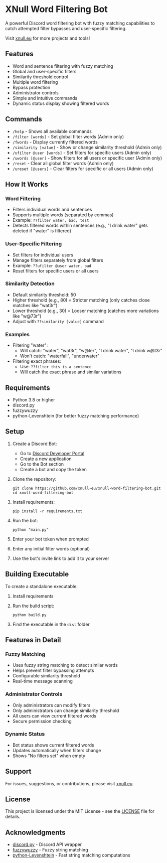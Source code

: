 # XNull Word Filtering Bot

A powerful Discord word filtering bot with fuzzy matching capabilities to catch attempted filter bypasses and user-specific filtering.

Visit [xnull.eu](https://www.xnull.eu) for more projects and tools!

## Features

- Word and sentence filtering with fuzzy matching
- Global and user-specific filters
- Similarity threshold control
- Multiple word filtering
- Bypass protection
- Administrator controls
- Simple and intuitive commands
- Dynamic status display showing filtered words

## Commands

- `/help` - Shows all available commands
- `/filter [words]` - Set global filter words (Admin only)
- `/fwords` - Display currently filtered words
- `/similarity [value]` - Show or change similarity threshold (Admin only)
- `/ufilter @user [words]` - Set filters for specific users (Admin only)
- `/uwords [@user]` - Show filters for all users or specific user (Admin only)
- `/reset` - Clear all global filter words (Admin only)
- `/ureset [@users]` - Clear filters for specific or all users (Admin only)

## How It Works

### Word Filtering
- Filters individual words and sentences
- Supports multiple words (separated by commas)
- Example: `??filter water, bad, test`
- Detects filtered words within sentences (e.g., "I drink water" gets deleted if "water" is filtered)

### User-Specific Filtering
- Set filters for individual users
- Manage filters separately from global filters
- Example: `??ufilter @user water, bad`
- Reset filters for specific users or all users

### Similarity Detection
- Default similarity threshold: 50
- Higher threshold (e.g., 80) = Stricter matching (only catches close matches like "wat3r")
- Lower threshold (e.g., 30) = Looser matching (catches more variations like "w@73r")
- Adjust with `??similarity [value]` command

### Examples
- Filtering "water":
  - Will catch: "water", "wat3r", "w@ter", "I drink water", "I drink w@t3r"
  - Won't catch: "waterfall", "underwater"
- Filtering exact phrases:
  - Use: `??filter this is a sentence`
  - Will catch the exact phrase and similar variations

## Requirements

- Python 3.8 or higher
- discord.py
- fuzzywuzzy
- python-Levenshtein (for better fuzzy matching performance)

## Setup

1. Create a Discord Bot:
   - Go to [Discord Developer Portal](https://discord.com/developers/applications)
   - Create a new application
   - Go to the Bot section
   - Create a bot and copy the token

2. Clone the repository:
    ```
    git clone https://github.com/xnull-eu/xnull-word-filtering-bot.git
    cd xnull-word-filtering-bot
    ```

3. Install requirements:
    ```
    pip install -r requirements.txt
    ```

4. Run the bot:
    ```
    python "main.py"
    ```
    
5. Enter your bot token when prompted
6. Enter any initial filter words (optional)
7. Use the bot's invite link to add it to your server

## Building Executable

To create a standalone executable:

1. Install requirements
2. Run the build script:
    ```
    python build.py
    ```

3. Find the executable in the `dist` folder

## Features in Detail

### Fuzzy Matching
- Uses fuzzy string matching to detect similar words
- Helps prevent filter bypassing attempts
- Configurable similarity threshold
- Real-time message scanning

### Administrator Controls
- Only administrators can modify filters
- Only administrators can change similarity threshold
- All users can view current filtered words
- Secure permission checking

### Dynamic Status
- Bot status shows current filtered words
- Updates automatically when filters change
- Shows "No filters set" when empty

## Support

For issues, suggestions, or contributions, please visit [xnull.eu](https://www.xnull.eu)

## License

This project is licensed under the MIT License - see the [LICENSE](https://raw.githubusercontent.com/xnull-eu/xnull-word-filtering-bot/refs/heads/main/LICENSE) file for details.

## Acknowledgments

- [discord.py](https://github.com/Rapptz/discord.py) - Discord API wrapper
- [fuzzywuzzy](https://github.com/seatgeek/fuzzywuzzy) - Fuzzy string matching
- [python-Levenshtein](https://github.com/ztane/python-Levenshtein/) - Fast string matching computations
